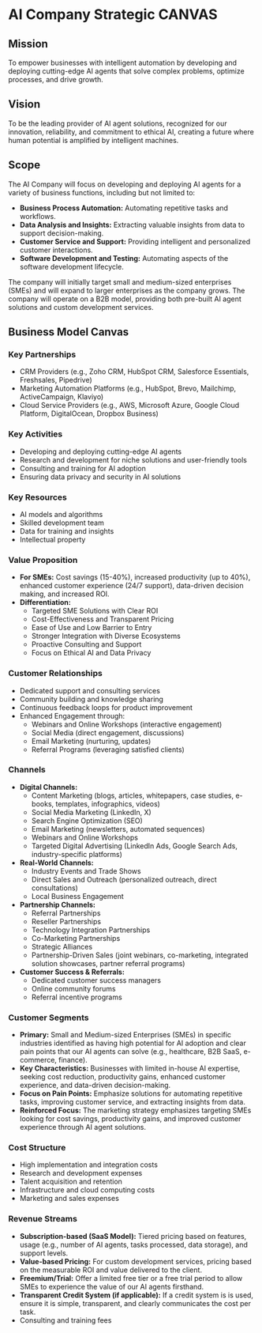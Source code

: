 # AI Company Strategic CANVAS

## Mission

To empower businesses with intelligent automation by developing and deploying cutting-edge AI agents that solve complex problems, optimize processes, and drive growth.

## Vision

To be the leading provider of AI agent solutions, recognized for our innovation, reliability, and commitment to ethical AI, creating a future where human potential is amplified by intelligent machines.

## Scope

The AI Company will focus on developing and deploying AI agents for a variety of business functions, including but not limited to:

*   **Business Process Automation:** Automating repetitive tasks and workflows.
*   **Data Analysis and Insights:** Extracting valuable insights from data to support decision-making.
*   **Customer Service and Support:** Providing intelligent and personalized customer interactions.
*   **Software Development and Testing:** Automating aspects of the software development lifecycle.

The company will initially target small and medium-sized enterprises (SMEs) and will expand to larger enterprises as the company grows. The company will operate on a B2B model, providing both pre-built AI agent solutions and custom development services.

## Business Model Canvas

### Key Partnerships
*   CRM Providers (e.g., Zoho CRM, HubSpot CRM, Salesforce Essentials, Freshsales, Pipedrive)
*   Marketing Automation Platforms (e.g., HubSpot, Brevo, Mailchimp, ActiveCampaign, Klaviyo)
*   Cloud Service Providers (e.g., AWS, Microsoft Azure, Google Cloud Platform, DigitalOcean, Dropbox Business)

### Key Activities
*   Developing and deploying cutting-edge AI agents
*   Research and development for niche solutions and user-friendly tools
*   Consulting and training for AI adoption
*   Ensuring data privacy and security in AI solutions

### Key Resources
*   AI models and algorithms
*   Skilled development team
*   Data for training and insights
*   Intellectual property

### Value Proposition
*   **For SMEs:** Cost savings (15-40%), increased productivity (up to 40%), enhanced customer experience (24/7 support), data-driven decision making, and increased ROI.
*   **Differentiation:**
    *   Targeted SME Solutions with Clear ROI
    *   Cost-Effectiveness and Transparent Pricing
    *   Ease of Use and Low Barrier to Entry
    *   Stronger Integration with Diverse Ecosystems
    *   Proactive Consulting and Support
    *   Focus on Ethical AI and Data Privacy

### Customer Relationships
*   Dedicated support and consulting services
*   Community building and knowledge sharing
*   Continuous feedback loops for product improvement
*   Enhanced Engagement through:
    *   Webinars and Online Workshops (interactive engagement)
    *   Social Media (direct engagement, discussions)
    *   Email Marketing (nurturing, updates)
    *   Referral Programs (leveraging satisfied clients)

### Channels
*   **Digital Channels:**
    *   Content Marketing (blogs, articles, whitepapers, case studies, e-books, templates, infographics, videos)
    *   Social Media Marketing (LinkedIn, X)
    *   Search Engine Optimization (SEO)
    *   Email Marketing (newsletters, automated sequences)
    *   Webinars and Online Workshops
    *   Targeted Digital Advertising (LinkedIn Ads, Google Search Ads, industry-specific platforms)
*   **Real-World Channels:**
    *   Industry Events and Trade Shows
    *   Direct Sales and Outreach (personalized outreach, direct consultations)
    *   Local Business Engagement
*   **Partnership Channels:**
    *   Referral Partnerships
    *   Reseller Partnerships
    *   Technology Integration Partnerships
    *   Co-Marketing Partnerships
    *   Strategic Alliances
    *   Partnership-Driven Sales (joint webinars, co-marketing, integrated solution showcases, partner referral programs)
*   **Customer Success & Referrals:**
    *   Dedicated customer success managers
    *   Online community forums
    *   Referral incentive programs

### Customer Segments
*   **Primary:** Small and Medium-sized Enterprises (SMEs) in specific industries identified as having high potential for AI adoption and clear pain points that our AI agents can solve (e.g., healthcare, B2B SaaS, e-commerce, finance).
*   **Key Characteristics:** Businesses with limited in-house AI expertise, seeking cost reduction, productivity gains, enhanced customer experience, and data-driven decision-making.
*   **Focus on Pain Points:** Emphasize solutions for automating repetitive tasks, improving customer service, and extracting insights from data.
*   **Reinforced Focus:** The marketing strategy emphasizes targeting SMEs looking for cost savings, productivity gains, and improved customer experience through AI agent solutions.

### Cost Structure
*   High implementation and integration costs
*   Research and development expenses
*   Talent acquisition and retention
*   Infrastructure and cloud computing costs
*   Marketing and sales expenses

### Revenue Streams
*   **Subscription-based (SaaS Model):** Tiered pricing based on features, usage (e.g., number of AI agents, tasks processed, data storage), and support levels.
*   **Value-based Pricing:** For custom development services, pricing based on the measurable ROI and value delivered to the client.
*   **Freemium/Trial:** Offer a limited free tier or a free trial period to allow SMEs to experience the value of our AI agents firsthand.
*   **Transparent Credit System (if applicable):** If a credit system is is used, ensure it is simple, transparent, and clearly communicates the cost per task.
*   Consulting and training fees
